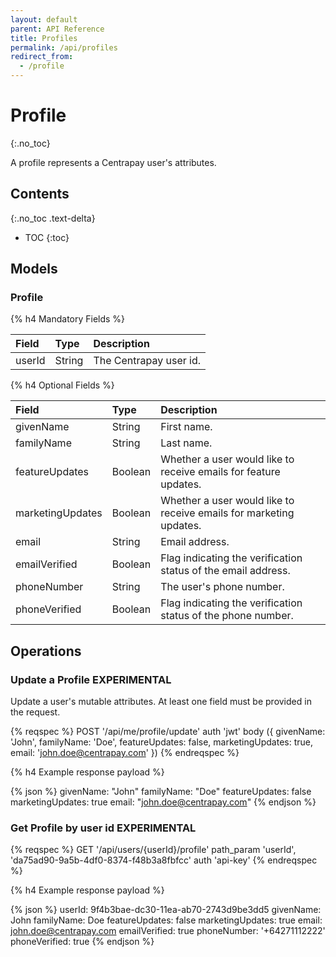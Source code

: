 ```yaml
---
layout: default
parent: API Reference
title: Profiles
permalink: /api/profiles
redirect_from:
  - /profile
---
```


# Profile
{:.no_toc}

A profile represents a Centrapay user's attributes.

## Contents
{:.no_toc .text-delta}

* TOC
{:toc}


## Models

### Profile

{% h4 Mandatory Fields %}

| Field  |  Type  |      Description       |
| :----- | :----- | :--------------------- |
| userId | String | The Centrapay user id. |

{% h4 Optional Fields %}

| Field            | Type    | Description                                                        |
| :--------------- | :------ | :---------------------------------------------------------------   |
| givenName        | String  | First name.                                                        |
| familyName       | String  | Last name.                                                         |
| featureUpdates   | Boolean | Whether a user would like to receive emails for feature updates.   |
| marketingUpdates | Boolean | Whether a user would like to receive emails for marketing updates. |
| email            | String  | Email address.                                                     |
| emailVerified | Boolean | Flag indicating the verification status of the email address. |
| phoneNumber   | String  | The user's phone number.                                      |
| phoneVerified | Boolean | Flag indicating the verification status of the phone number.  |


## Operations

### Update a Profile **EXPERIMENTAL**

Update a user's mutable attributes. At least one field must be provided in the
request.


{% reqspec %}
  POST '/api/me/profile/update'
  auth 'jwt'
  body ({
    givenName: 'John',
    familyName: 'Doe',
    featureUpdates: false,
    marketingUpdates: true,
    email: 'john.doe@centrapay.com'
  })
{% endreqspec %}


{% h4 Example response payload %}

{% json %}
  givenName: "John"
  familyName: "Doe"
  featureUpdates: false
  marketingUpdates: true
  email: "john.doe@centrapay.com"
{% endjson %}

### Get Profile by user id **EXPERIMENTAL**

{% reqspec %}
  GET '/api/users/{userId}/profile'
  path_param 'userId', 'da75ad90-9a5b-4df0-8374-f48b3a8fbfcc'
  auth 'api-key'
{% endreqspec %}

{% h4 Example response payload %}

{% json %}
userId: 9f4b3bae-dc30-11ea-ab70-2743d9be3dd5
givenName: John
familyName: Doe
featureUpdates: false
marketingUpdates: true
email: john.doe@centrapay.com
emailVerified: true
phoneNumber: '+64271112222'
phoneVerified: true
{% endjson %}
